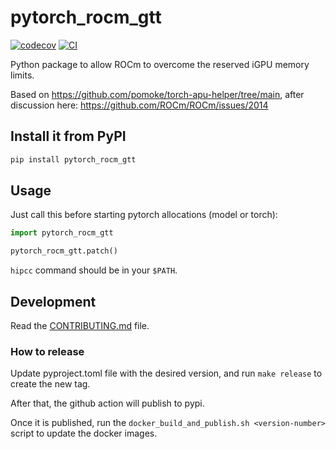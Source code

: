 # pytorch_rocm_gtt

[![codecov](https://codecov.io/gh/pappacena/pytorch-rocm-gtt/branch/main/graph/badge.svg?token=pytorch-rocm-gtt_token_here)](https://codecov.io/gh/pappacena/pytorch-rocm-gtt)
[![CI](https://github.com/pappacena/pytorch-rocm-gtt/actions/workflows/main.yml/badge.svg)](https://github.com/pappacena/pytorch-rocm-gtt/actions/workflows/main.yml)


Python package to allow ROCm to overcome the reserved iGPU memory limits.

Based on https://github.com/pomoke/torch-apu-helper/tree/main, after discussion here: https://github.com/ROCm/ROCm/issues/2014

## Install it from PyPI

```bash
pip install pytorch_rocm_gtt
```

## Usage

Just call this before starting pytorch allocations (model or torch):

```py
import pytorch_rocm_gtt

pytorch_rocm_gtt.patch()
```

`hipcc` command should be in your `$PATH`.

## Development

Read the [CONTRIBUTING.md](CONTRIBUTING.md) file.

### How to release

Update pyproject.toml file with the desired version, and run `make release` to create the new tag.

After that, the github action will publish to pypi.

Once it is published, run the `docker_build_and_publish.sh <version-number>` script to update the docker images.
